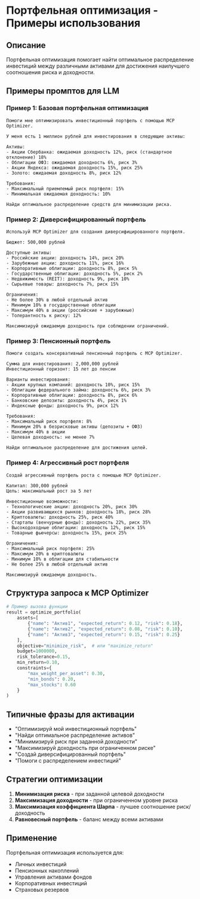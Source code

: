 # Портфельная оптимизация - Примеры использования

## Описание
Портфельная оптимизация помогает найти оптимальное распределение инвестиций между различными активами для достижения наилучшего соотношения риска и доходности.

## Примеры промптов для LLM

### Пример 1: Базовая портфельная оптимизация
```
Помоги мне оптимизировать инвестиционный портфель с помощью MCP Optimizer.

У меня есть 1 миллион рублей для инвестирования в следующие активы:

Активы:
- Акции Сбербанка: ожидаемая доходность 12%, риск (стандартное отклонение) 18%
- Облигации ОФЗ: ожидаемая доходность 6%, риск 3%
- Акции Яндекса: ожидаемая доходность 15%, риск 25%
- Золото: ожидаемая доходность 8%, риск 12%

Требования:
- Максимальный приемлемый риск портфеля: 15%
- Минимальная ожидаемая доходность: 10%

Найди оптимальное распределение средств для минимизации риска.
```

### Пример 2: Диверсифицированный портфель
```
Используй MCP Optimizer для создания диверсифицированного портфеля.

Бюджет: 500,000 рублей

Доступные активы:
- Российские акции: доходность 14%, риск 20%
- Зарубежные акции: доходность 11%, риск 16%
- Корпоративные облигации: доходность 8%, риск 5%
- Государственные облигации: доходность 5%, риск 2%
- Недвижимость (REIT): доходность 9%, риск 10%
- Сырьевые товары: доходность 7%, риск 15%

Ограничения:
- Не более 30% в любой отдельный актив
- Минимум 10% в государственные облигации
- Максимум 40% в акции (российские + зарубежные)
- Толерантность к риску: 12%

Максимизируй ожидаемую доходность при соблюдении ограничений.
```

### Пример 3: Пенсионный портфель
```
Помоги создать консервативный пенсионный портфель с MCP Optimizer.

Сумма для инвестирования: 2,000,000 рублей
Инвестиционный горизонт: 15 лет до пенсии

Варианты инвестирования:
- Акции крупных компаний: доходность 10%, риск 15%
- Облигации федерального займа: доходность 6%, риск 3%
- Корпоративные облигации: доходность 8%, риск 6%
- Банковские депозиты: доходность 4%, риск 1%
- Индексные фонды: доходность 9%, риск 12%

Требования:
- Максимальный риск портфеля: 8%
- Минимум 20% в безрисковые активы (депозиты + ОФЗ)
- Максимум 40% в акции
- Целевая доходность: не менее 7%

Найди оптимальное распределение для достижения целей.
```

### Пример 4: Агрессивный рост портфеля
```
Создай агрессивный портфель роста с помощью MCP Optimizer.

Капитал: 300,000 рублей
Цель: максимальный рост за 5 лет

Инвестиционные возможности:
- Технологические акции: доходность 20%, риск 30%
- Акции развивающихся рынков: доходность 18%, риск 28%
- Криптовалюты: доходность 25%, риск 40%
- Стартапы (венчурные фонды): доходность 22%, риск 35%
- Высокодоходные облигации: доходность 12%, риск 15%
- Товарные фьючерсы: доходность 15%, риск 25%

Ограничения:
- Максимальный риск портфеля: 25%
- Максимум 20% в криптовалюты
- Минимум 10% в облигации для стабильности
- Не более 25% в любой отдельный актив

Максимизируй ожидаемую доходность.
```

## Структура запроса к MCP Optimizer

```python
# Пример вызова функции
result = optimize_portfolio(
    assets=[
        {"name": "Актив1", "expected_return": 0.12, "risk": 0.18},
        {"name": "Актив2", "expected_return": 0.08, "risk": 0.10},
        {"name": "Актив3", "expected_return": 0.15, "risk": 0.25}
    ],
    objective="minimize_risk",  # или "maximize_return"
    budget=1000000,
    risk_tolerance=0.15,
    min_return=0.10,
    constraints={
        "max_weight_per_asset": 0.30,
        "min_bonds": 0.20,
        "max_stocks": 0.60
    }
)
```

## Типичные фразы для активации

- "Оптимизируй мой инвестиционный портфель"
- "Найди оптимальное распределение активов"
- "Минимизируй риск при заданной доходности"
- "Максимизируй доходность при ограниченном риске"
- "Создай диверсифицированный портфель"
- "Помоги с распределением инвестиций"

## Стратегии оптимизации

1. **Минимизация риска** - при заданной целевой доходности
2. **Максимизация доходности** - при ограниченном уровне риска
3. **Максимизация коэффициента Шарпа** - лучшее соотношение риск/доходность
4. **Равновесный портфель** - баланс между всеми активами

## Применение

Портфельная оптимизация используется для:
- Личных инвестиций
- Пенсионных накоплений
- Управления активами фондов
- Корпоративных инвестиций
- Страховых резервов 